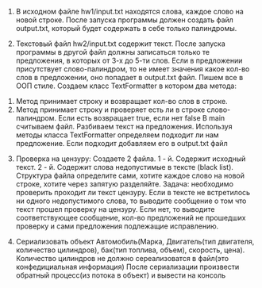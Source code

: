 1) В исходном файле hw1/input.txt находятся слова, каждое слово на новой строке.
   После запуска программы должен создать файл output.txt, который будет содержать в себе только палиндромы.

2) Текстовый файл hw2/input.txt содержит текст.
   После запуска программы в другой файл должны записаться только те предложения, в которых от 3-х до 5-ти слов.
   Если в предложении присутствует слово-палиндром, то не имеет значения какое кол-во слов в предложении,
   оно попадает в output.txt файл.
   Пишем все в ООП стиле. Создаем класс TextFormatter
   в котором два метода:

1. Метод принимает строку и возвращает кол-во слов в строке.
2. Метод принимает строку и проверяет есть ли в строке слово-палиндром. Если есть возвращает true, если нет false
   В main считываем файл.
   Разбиваем текст на предложения. Используя методы класса TextFormatter определяем подходит ли нам предложение.
   Если подходит добавляем его в output.txt файл

3) Проверка на цензуру:
   Создаете 2 файла.
   1 - й. Содержит исходный текст.
   2 - й. Содержит слова недопустимые в тексте (black list). Структура файла определите сами,
   хотите каждое слово на новой строке, хотите через запятую разделяйте.
   Задача: необходимо проверить проходит ли текст цензуру. Если в тексте не встретилось ни одного
   недопустимого слова, то выводите сообщение о том что текст прошел проверку на цензуру.
   Если нет, то выводите соответствующее сообщение, кол-во предложений не прошедших проверку и сами
   предложения подлежащие исправлению.

4) Сериализовать объект Автомобиль(Марка, Двигатель(тип двигателя, количество цилиндров),
   бак(тип топлива, объем), скорость, цена). Количество цилиндров не должно сереализоватся в
   файл(это конфедициальная информация)
   После сериализации произвести обратный процесс(из потока в объект) и вывести на консоль